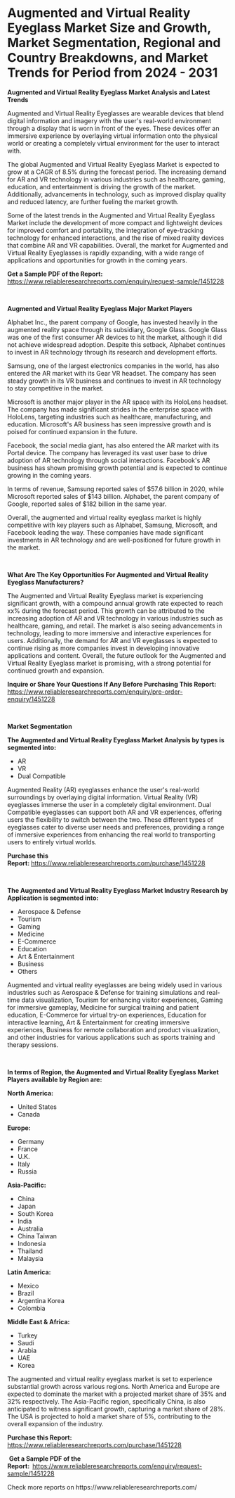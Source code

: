 <p><h1>Augmented and Virtual Reality Eyeglass Market Size and Growth, Market Segmentation, Regional and Country Breakdowns, and Market Trends for Period from 2024 -  2031</h1></p><p><strong>Augmented and Virtual Reality Eyeglass Market Analysis and Latest Trends</strong></p>
<p><p>Augmented and Virtual Reality Eyeglasses are wearable devices that blend digital information and imagery with the user's real-world environment through a display that is worn in front of the eyes. These devices offer an immersive experience by overlaying virtual information onto the physical world or creating a completely virtual environment for the user to interact with.</p><p>The global Augmented and Virtual Reality Eyeglass Market is expected to grow at a CAGR of 8.5% during the forecast period. The increasing demand for AR and VR technology in various industries such as healthcare, gaming, education, and entertainment is driving the growth of the market. Additionally, advancements in technology, such as improved display quality and reduced latency, are further fueling the market growth.</p><p>Some of the latest trends in the Augmented and Virtual Reality Eyeglass Market include the development of more compact and lightweight devices for improved comfort and portability, the integration of eye-tracking technology for enhanced interactions, and the rise of mixed reality devices that combine AR and VR capabilities. Overall, the market for Augmented and Virtual Reality Eyeglasses is rapidly expanding, with a wide range of applications and opportunities for growth in the coming years.</p></p>
<p><strong>Get a Sample PDF of the Report:&nbsp;</strong> <a href="https://www.reliableresearchreports.com/enquiry/request-sample/1451228">https://www.reliableresearchreports.com/enquiry/request-sample/1451228</a></p>
<p>&nbsp;</p>
<p><strong>Augmented and Virtual Reality Eyeglass Major Market Players</strong></p>
<p><p>Alphabet Inc., the parent company of Google, has invested heavily in the augmented reality space through its subsidiary, Google Glass. Google Glass was one of the first consumer AR devices to hit the market, although it did not achieve widespread adoption. Despite this setback, Alphabet continues to invest in AR technology through its research and development efforts.</p><p>Samsung, one of the largest electronics companies in the world, has also entered the AR market with its Gear VR headset. The company has seen steady growth in its VR business and continues to invest in AR technology to stay competitive in the market.</p><p>Microsoft is another major player in the AR space with its HoloLens headset. The company has made significant strides in the enterprise space with HoloLens, targeting industries such as healthcare, manufacturing, and education. Microsoft's AR business has seen impressive growth and is poised for continued expansion in the future.</p><p>Facebook, the social media giant, has also entered the AR market with its Portal device. The company has leveraged its vast user base to drive adoption of AR technology through social interactions. Facebook's AR business has shown promising growth potential and is expected to continue growing in the coming years.</p><p>In terms of revenue, Samsung reported sales of $57.6 billion in 2020, while Microsoft reported sales of $143 billion. Alphabet, the parent company of Google, reported sales of $182 billion in the same year.</p><p>Overall, the augmented and virtual reality eyeglass market is highly competitive with key players such as Alphabet, Samsung, Microsoft, and Facebook leading the way. These companies have made significant investments in AR technology and are well-positioned for future growth in the market.</p></p>
<p>&nbsp;</p>
<p><strong>What Are The Key Opportunities For Augmented and Virtual Reality Eyeglass Manufacturers?</strong></p>
<p><p>The Augmented and Virtual Reality Eyeglass market is experiencing significant growth, with a compound annual growth rate expected to reach xx% during the forecast period. This growth can be attributed to the increasing adoption of AR and VR technology in various industries such as healthcare, gaming, and retail. The market is also seeing advancements in technology, leading to more immersive and interactive experiences for users. Additionally, the demand for AR and VR eyeglasses is expected to continue rising as more companies invest in developing innovative applications and content. Overall, the future outlook for the Augmented and Virtual Reality Eyeglass market is promising, with a strong potential for continued growth and expansion.</p></p>
<p><strong>Inquire or Share Your Questions If Any Before Purchasing This Report:</strong> <a href="https://www.reliableresearchreports.com/enquiry/pre-order-enquiry/1451228">https://www.reliableresearchreports.com/enquiry/pre-order-enquiry/1451228</a></p>
<p>&nbsp;</p>
<p><strong>Market Segmentation</strong></p>
<p><strong>The Augmented and Virtual Reality Eyeglass Market Analysis by types is segmented into:</strong></p>
<p><ul><li>AR</li><li>VR</li><li>Dual Compatible</li></ul></p>
<p><p>Augmented Reality (AR) eyeglasses enhance the user's real-world surroundings by overlaying digital information. Virtual Reality (VR) eyeglasses immerse the user in a completely digital environment. Dual Compatible eyeglasses can support both AR and VR experiences, offering users the flexibility to switch between the two. These different types of eyeglasses cater to diverse user needs and preferences, providing a range of immersive experiences from enhancing the real world to transporting users to entirely virtual worlds.</p></p>
<p><strong>Purchase this Report:&nbsp;</strong><a href="https://www.reliableresearchreports.com/purchase/1451228">https://www.reliableresearchreports.com/purchase/1451228</a></p>
<p>&nbsp;</p>
<p><strong>The Augmented and Virtual Reality Eyeglass Market Industry Research by Application is segmented into:</strong></p>
<p><ul><li>Aerospace & Defense</li><li>Tourism</li><li>Gaming</li><li>Medicine</li><li>E-Commerce</li><li>Education</li><li>Art & Entertainment</li><li>Business</li><li>Others</li></ul></p>
<p><p>Augmented and virtual reality eyeglasses are being widely used in various industries such as Aerospace & Defense for training simulations and real-time data visualization, Tourism for enhancing visitor experiences, Gaming for immersive gameplay, Medicine for surgical training and patient education, E-Commerce for virtual try-on experiences, Education for interactive learning, Art & Entertainment for creating immersive experiences, Business for remote collaboration and product visualization, and other industries for various applications such as sports training and therapy sessions.</p></p>
<p>&nbsp;</p>
<p><strong>In terms of Region, the Augmented and Virtual Reality Eyeglass Market Players available by Region are:</strong></p>
<p>
    <p> <strong> North America: </strong>
        <ul>
            <li>United States</li>
            <li>Canada</li>
        </ul>
        </p> 
    <p> <strong> Europe: </strong>
        <ul>
            <li>Germany</li>
            <li>France</li>
            <li>U.K.</li>
            <li>Italy</li>
            <li>Russia</li>
        </ul>
        </p> 
    <p> <strong> Asia-Pacific: </strong>
        <ul>
            <li>China</li>
            <li>Japan</li>
            <li>South Korea</li>
            <li>India</li>
            <li>Australia</li>
            <li>China Taiwan</li>
            <li>Indonesia</li>
            <li>Thailand</li>
            <li>Malaysia</li>
        </ul>
        </p> 
    <p> <strong> Latin America: </strong>
        <ul>
            <li>Mexico</li>
            <li>Brazil</li>
            <li>Argentina Korea</li>
            <li>Colombia</li>
        </ul>
        </p> 
    <p> <strong> Middle East & Africa: </strong>
        <ul>
            <li>Turkey</li>
            <li>Saudi</li>
            <li>Arabia</li>
            <li>UAE</li>
            <li>Korea</li>
        </ul>
    </p>
    </p>
<p><p>The augmented and virtual reality eyeglass market is set to experience substantial growth across various regions. North America and Europe are expected to dominate the market with a projected market share of 35% and 32% respectively. The Asia-Pacific region, specifically China, is also anticipated to witness significant growth, capturing a market share of 28%. The USA is projected to hold a market share of 5%, contributing to the overall expansion of the industry.</p></p>
<p><strong>Purchase this Report: </strong><a href="https://www.reliableresearchreports.com/purchase/1451228">https://www.reliableresearchreports.com/purchase/1451228</a></p>
<p>&nbsp;<strong>Get a Sample PDF of the Report:&nbsp;&nbsp;</strong><a href="https://www.reliableresearchreports.com/enquiry/request-sample/1451228">https://www.reliableresearchreports.com/enquiry/request-sample/1451228</a></p>
<p><strong></strong></p>
<p>Check more reports on https://www.reliableresearchreports.com/</p>